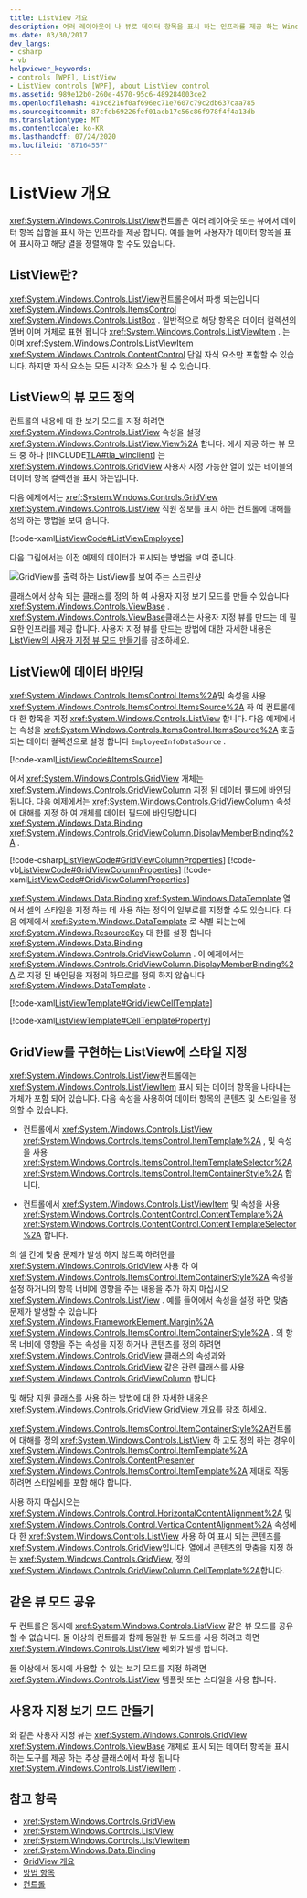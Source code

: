 ```yaml
---
title: ListView 개요
description: 여러 레이아웃이 나 뷰로 데이터 항목을 표시 하는 인프라를 제공 하는 Windows Presentation Foundation ListView 컨트롤에 대해 알아봅니다.
ms.date: 03/30/2017
dev_langs:
- csharp
- vb
helpviewer_keywords:
- controls [WPF], ListView
- ListView controls [WPF], about ListView control
ms.assetid: 989e12b0-260e-4570-95c6-489284003ce2
ms.openlocfilehash: 419c6216f0af696ec71e7607c79c2db637caa785
ms.sourcegitcommit: 87cfeb69226fef01acb17c56c86f978f4f4a13db
ms.translationtype: MT
ms.contentlocale: ko-KR
ms.lasthandoff: 07/24/2020
ms.locfileid: "87164557"
---
```

# <a name="listview-overview"></a>ListView 개요
<xref:System.Windows.Controls.ListView>컨트롤은 여러 레이아웃 또는 뷰에서 데이터 항목 집합을 표시 하는 인프라를 제공 합니다. 예를 들어 사용자가 데이터 항목을 표에 표시하고 해당 열을 정렬해야 할 수도 있습니다.  

<a name="WhatisaListView"></a>
## <a name="what-is-a-listview"></a>ListView란?  
 <xref:System.Windows.Controls.ListView>컨트롤은에서 파생 되는입니다 <xref:System.Windows.Controls.ItemsControl> <xref:System.Windows.Controls.ListBox> . 일반적으로 해당 항목은 데이터 컬렉션의 멤버 이며 개체로 표현 됩니다 <xref:System.Windows.Controls.ListViewItem> . 는 이며 <xref:System.Windows.Controls.ListViewItem> <xref:System.Windows.Controls.ContentControl> 단일 자식 요소만 포함할 수 있습니다. 하지만 자식 요소는 모든 시각적 요소가 될 수 있습니다.  
  
<a name="DefiningaListViewView"></a>
## <a name="defining-a-view-mode-for-a-listview"></a>ListView의 뷰 모드 정의  
 컨트롤의 내용에 대 한 보기 모드를 지정 하려면 <xref:System.Windows.Controls.ListView> 속성을 설정 <xref:System.Windows.Controls.ListView.View%2A> 합니다. 에서 제공 하는 뷰 모드 중 하나 [!INCLUDE[TLA#tla_winclient](../../../../includes/tlasharptla-winclient-md.md)] 는 <xref:System.Windows.Controls.GridView> 사용자 지정 가능한 열이 있는 테이블의 데이터 항목 컬렉션을 표시 하는입니다.  
  
 다음 예제에서는 <xref:System.Windows.Controls.GridView> <xref:System.Windows.Controls.ListView> 직원 정보를 표시 하는 컨트롤에 대해를 정의 하는 방법을 보여 줍니다.  
  
 [!code-xaml[ListViewCode#ListViewEmployee](~/samples/snippets/csharp/VS_Snippets_Wpf/ListViewCode/CSharp/Window1.xaml#listviewemployee)]  
  
 다음 그림에서는 이전 예제의 데이터가 표시되는 방법을 보여 줍니다.  
  
 ![GridView를 출력 하는 ListView를 보여 주는 스크린샷](./media/gridview-overview/listview-gridview-output.jpg)  
  
 클래스에서 상속 되는 클래스를 정의 하 여 사용자 지정 보기 모드를 만들 수 있습니다 <xref:System.Windows.Controls.ViewBase> . <xref:System.Windows.Controls.ViewBase>클래스는 사용자 지정 뷰를 만드는 데 필요한 인프라를 제공 합니다. 사용자 지정 뷰를 만드는 방법에 대한 자세한 내용은 [ListView의 사용자 지정 뷰 모드 만들기](how-to-create-a-custom-view-mode-for-a-listview.md)를 참조하세요.  
  
<a name="BindingDatatoaListView"></a>
## <a name="binding-data-to-a-listview"></a>ListView에 데이터 바인딩  
 <xref:System.Windows.Controls.ItemsControl.Items%2A>및 속성을 사용 <xref:System.Windows.Controls.ItemsControl.ItemsSource%2A> 하 여 컨트롤에 대 한 항목을 지정 <xref:System.Windows.Controls.ListView> 합니다. 다음 예제에서는 속성을 <xref:System.Windows.Controls.ItemsControl.ItemsSource%2A> 호출 되는 데이터 컬렉션으로 설정 합니다 `EmployeeInfoDataSource` .  
  
 [!code-xaml[ListViewCode#ItemsSource](~/samples/snippets/csharp/VS_Snippets_Wpf/ListViewCode/CSharp/Window1.xaml#itemssource)]  
  
 에서 <xref:System.Windows.Controls.GridView> 개체는 <xref:System.Windows.Controls.GridViewColumn> 지정 된 데이터 필드에 바인딩됩니다. 다음 예제에서는 <xref:System.Windows.Controls.GridViewColumn> 속성에 대해를 지정 하 여 개체를 데이터 필드에 바인딩합니다 <xref:System.Windows.Data.Binding> <xref:System.Windows.Controls.GridViewColumn.DisplayMemberBinding%2A> .  
  
 [!code-csharp[ListViewCode#GridViewColumnProperties](~/samples/snippets/csharp/VS_Snippets_Wpf/ListViewCode/CSharp/Window1.xaml.cs#gridviewcolumnproperties)]
 [!code-vb[ListViewCode#GridViewColumnProperties](~/samples/snippets/visualbasic/VS_Snippets_Wpf/ListViewCode/visualbasic/window1.xaml.vb#gridviewcolumnproperties)]
 [!code-xaml[ListViewCode#GridViewColumnProperties](~/samples/snippets/csharp/VS_Snippets_Wpf/ListViewCode/CSharp/Window1.xaml#gridviewcolumnproperties)]  
  
 <xref:System.Windows.Data.Binding> <xref:System.Windows.DataTemplate> 열에서 셀의 스타일을 지정 하는 데 사용 하는 정의의 일부로를 지정할 수도 있습니다. 다음 예제에서 <xref:System.Windows.DataTemplate> 로 식별 되는는에 <xref:System.Windows.ResourceKey> 대 한를 설정 합니다 <xref:System.Windows.Data.Binding> <xref:System.Windows.Controls.GridViewColumn> . 이 예제에서는 <xref:System.Windows.Controls.GridViewColumn.DisplayMemberBinding%2A> 로 지정 된 바인딩을 재정의 하므로를 정의 하지 않습니다 <xref:System.Windows.DataTemplate> .  
  
 [!code-xaml[ListViewTemplate#GridViewCellTemplate](~/samples/snippets/csharp/VS_Snippets_Wpf/ListViewTemplate/CS/window1.xaml#gridviewcelltemplate)]  
  
 [!code-xaml[ListViewTemplate#CellTemplateProperty](~/samples/snippets/csharp/VS_Snippets_Wpf/ListViewTemplate/CS/window1.xaml#celltemplateproperty)]  
  
<a name="StylingaListView"></a>
## <a name="styling-a-listview-that-implements-a-gridview"></a>GridView를 구현하는 ListView에 스타일 지정  
 <xref:System.Windows.Controls.ListView>컨트롤에는 <xref:System.Windows.Controls.ListViewItem> 표시 되는 데이터 항목을 나타내는 개체가 포함 되어 있습니다. 다음 속성을 사용하여 데이터 항목의 콘텐츠 및 스타일을 정의할 수 있습니다.  
  
- 컨트롤에서 <xref:System.Windows.Controls.ListView> <xref:System.Windows.Controls.ItemsControl.ItemTemplate%2A> , 및 속성을 사용 <xref:System.Windows.Controls.ItemsControl.ItemTemplateSelector%2A> <xref:System.Windows.Controls.ItemsControl.ItemContainerStyle%2A> 합니다.  
  
- 컨트롤에서 <xref:System.Windows.Controls.ListViewItem> 및 속성을 사용 <xref:System.Windows.Controls.ContentControl.ContentTemplate%2A> <xref:System.Windows.Controls.ContentControl.ContentTemplateSelector%2A> 합니다.  
  
 의 셀 간에 맞춤 문제가 발생 하지 않도록 하려면를 <xref:System.Windows.Controls.GridView> 사용 하 여 <xref:System.Windows.Controls.ItemsControl.ItemContainerStyle%2A> 속성을 설정 하거나의 항목 너비에 영향을 주는 내용을 추가 하지 마십시오 <xref:System.Windows.Controls.ListView> . 예를 들어에서 속성을 설정 하면 맞춤 문제가 발생할 수 있습니다 <xref:System.Windows.FrameworkElement.Margin%2A> <xref:System.Windows.Controls.ItemsControl.ItemContainerStyle%2A> . 의 항목 너비에 영향을 주는 속성을 지정 하거나 콘텐츠를 정의 하려면 <xref:System.Windows.Controls.GridView> 클래스의 속성과와 <xref:System.Windows.Controls.GridView> 같은 관련 클래스를 사용 <xref:System.Windows.Controls.GridViewColumn> 합니다.  
  
 및 해당 지원 클래스를 사용 하는 방법에 대 한 자세한 내용은 <xref:System.Windows.Controls.GridView> [GridView 개요](gridview-overview.md)를 참조 하세요.  
  
 <xref:System.Windows.Controls.ItemsControl.ItemContainerStyle%2A>컨트롤에 대해를 정의 <xref:System.Windows.Controls.ListView> 하 고도 정의 하는 경우이 <xref:System.Windows.Controls.ItemsControl.ItemTemplate%2A> <xref:System.Windows.Controls.ContentPresenter> <xref:System.Windows.Controls.ItemsControl.ItemTemplate%2A> 제대로 작동 하려면 스타일에를 포함 해야 합니다.  
  
 사용 하지 마십시오는 <xref:System.Windows.Controls.Control.HorizontalContentAlignment%2A> 및 <xref:System.Windows.Controls.Control.VerticalContentAlignment%2A> 속성에 대 한 <xref:System.Windows.Controls.ListView> 사용 하 여 표시 되는 콘텐츠를 <xref:System.Windows.Controls.GridView>입니다. 열에서 콘텐츠의 맞춤을 지정 하는 <xref:System.Windows.Controls.GridView>, 정의 <xref:System.Windows.Controls.GridViewColumn.CellTemplate%2A>합니다.  
  
<a name="UsingtheSameViewMoreThanOnce"></a>
## <a name="sharing-the-same-view-mode"></a>같은 뷰 모드 공유  
 두 컨트롤은 동시에 <xref:System.Windows.Controls.ListView> 같은 뷰 모드를 공유할 수 없습니다. 둘 이상의 컨트롤과 함께 동일한 뷰 모드를 사용 하려고 하면 <xref:System.Windows.Controls.ListView> 예외가 발생 합니다.  
  
 둘 이상에서 동시에 사용할 수 있는 보기 모드를 지정 하려면 <xref:System.Windows.Controls.ListView> 템플릿 또는 스타일을 사용 합니다.
  
<a name="CreatingaCustomView"></a>
## <a name="creating-a-custom-view-mode"></a>사용자 지정 보기 모드 만들기  
 와 같은 사용자 지정 뷰는 <xref:System.Windows.Controls.GridView> <xref:System.Windows.Controls.ViewBase> 개체로 표시 되는 데이터 항목을 표시 하는 도구를 제공 하는 추상 클래스에서 파생 됩니다 <xref:System.Windows.Controls.ListViewItem> .
  
## <a name="see-also"></a>참고 항목

- <xref:System.Windows.Controls.GridView>
- <xref:System.Windows.Controls.ListView>
- <xref:System.Windows.Controls.ListViewItem>
- <xref:System.Windows.Data.Binding>
- [GridView 개요](gridview-overview.md)
- [방법 항목](listview-how-to-topics.md)
- [컨트롤](../advanced/optimizing-performance-controls.md)
